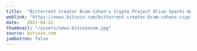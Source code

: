 ```yaml
---
title:  "Bittorrent Creator Bram Cohen's Crypto Project Olive Sparks Hard Drive and SSD Shortages"
weblink: "https://news.bitcoin.com/bittorrent-creator-bram-cohens-crypto-project-Olive-sparks-hard-drive-and-ssd-shortages/"
date:   2021-04-22
thumbnail: "/assets/news-bitcoincom.jpg"
source: bitcoin.com
jumbotron: false
---
```

